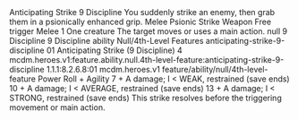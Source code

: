 <ability>
  <name>Anticipating Strike</name>
  <cost>9 Discipline</cost>
  <flavor>You suddenly strike an enemy, then grab them in a psionically enhanced grip.</flavor>
  <keywords>
    <keyword>Melee</keyword>
    <keyword>Psionic</keyword>
    <keyword>Strike</keyword>
    <keyword>Weapon</keyword>
  </keywords>
  <type>Free trigger</type>
  <distance>Melee 1</distance>
  <target>One creature</target>
  <trigger>The target moves or uses a main action.</trigger>
  <metadata>
    <class>null</class>
    <cost>9 Discipline</cost>
    <cost_amount>9</cost_amount>
    <cost_resource>Discipline</cost_resource>
    <feature_type>ability</feature_type>
    <file_dpath>Null/4th-Level Features</file_dpath>
    <item_id>anticipating-strike-9-discipline</item_id>
    <item_index>01</item_index>
    <item_name>Anticipating Strike (9 Discipline)</item_name>
    <level>4</level>
    <scc>mcdm.heroes.v1:feature.ability.null.4th-level-feature:anticipating-strike-9-discipline</scc>
    <scdc>1.1.1:8.2.6.8:01</scdc>
    <source>mcdm.heroes.v1</source>
    <type>feature/ability/null/4th-level-feature</type>
  </metadata>
  <effects>
    <effect type="roll">
      <roll>Power Roll + Agility</roll>
      <t1>7 + A damage; I &lt; WEAK, restrained (save ends)</t1>
      <t2>10 + A damage; I &lt; AVERAGE, restrained (save ends)</t2>
      <t3>13 + A damage; I &lt; STRONG, restrained (save ends)</t3>
    </effect>
    <effect type="mundane">This strike resolves before the triggering movement or main action.</effect>
  </effects>
</ability>
